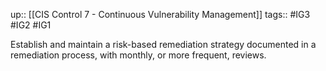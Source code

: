 up:: [[CIS Control 7 - Continuous Vulnerability Management]]
tags:: #IG3 #IG2 #IG1

Establish and maintain a risk-based remediation strategy documented in a remediation process, with monthly, or more frequent, reviews.